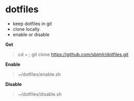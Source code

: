 # dotfiles
* keep dotfiles in git
* clone locally
* enable or disable

**Get**
> cd ~ ; git clone https://github.com/sbimlr/dotfiles.git

**Enable**
> ~/dotfiles/enable.sh

**Disable**
> ~/dotfiles/disable.sh

